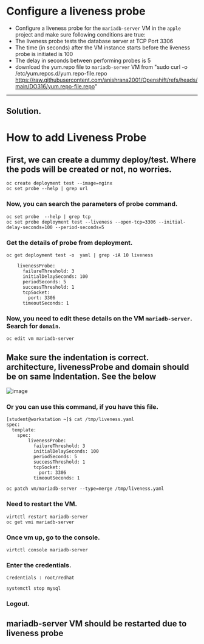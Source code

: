 # Configure a liveness probe
- Configure a liveness probe for the `mariadb-server` VM in the `apple` project and make sure following conditions are true:
- The liveness probe tests the database server at TCP Port 3306
- The time (in seconds) after the VM instance starts before the liveness probe is initiated is 100
- The delay in seconds between performing probes is 5
- download the yum.repo file to `mariadb-server` VM from "sudo curl -o /etc/yum.repos.d/yum.repo-file.repo https://raw.githubusercontent.com/anishrana2001/Openshift/refs/heads/main/DO316/yum.repo-file.repo"
---

## Solution.
# How to add Liveness Probe
## First, we can create a dummy deploy/test. Where the pods will be created or not, no worries.
```
oc create deployment test --image=nginx
oc set probe --help | grep url
```

### Now, you can search the parameters of probe command.
```
oc set probe  --help | grep tcp
oc set probe deployment test --liveness --open-tcp=3306 --initial-delay-seconds=100 --period-seconds=5
```

### Get the details of probe from deployment.
```
oc get deployment test -o  yaml | grep -iA 10 liveness
```

        livenessProbe:
          failureThreshold: 3
          initialDelaySeconds: 100
          periodSeconds: 5
          successThreshold: 1
          tcpSocket:
            port: 3306
          timeoutSeconds: 1


### Now, you need to edit these details on the VM `mariadb-server`. Search for `domain`.
```
oc edit vm mariadb-server
```
## Make sure the indentation is correct. architecture, livenessProbe and domain should be on same Indentation. See the below
![image](https://github.com/user-attachments/assets/65f04432-92cf-4448-8230-199e12d5eb00)



### Or you can use this command, if you have this file. 
```
[student@workstation ~]$ cat /tmp/liveness.yaml
spec:
  template:
    spec:
        livenessProbe:
          failureThreshold: 3
          initialDelaySeconds: 100
          periodSeconds: 5
          successThreshold: 1
          tcpSocket:
            port: 3306
          timeoutSeconds: 1
```

```
oc patch vm/mariadb-server --type=merge /tmp/liveness.yaml
```	


### Need to restart the VM.
```
virtctl restart mariadb-server
oc get vmi mariadb-server
```

### Once vm up, go to the console.
```
virtctl console mariadb-server
```
### Enter the credentials.

```
Credentials : root/redhat

systemctl stop mysql
```
### Logout.
## mariadb-server VM should be restarted due to liveness probe

